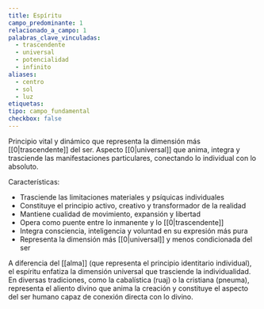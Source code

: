 ```yaml
---
title: Espíritu
campo_predominante: 1
relacionado_a_campo: 1
palabras_clave_vinculadas:
  - trascendente
  - universal
  - potencialidad
  - infinito
aliases:
  - centro
  - sol
  - luz
etiquetas: 
tipo: campo_fundamental
checkbox: false
---
```

Principio vital y dinámico que representa la dimensión más [[0|trascendente]] del ser. Aspecto [[0|universal]] que anima, integra y trasciende las manifestaciones particulares, conectando lo individual con lo absoluto.

Características:
- Trasciende las limitaciones materiales y psíquicas individuales
- Constituye el principio activo, creativo y transformador de la realidad
- Mantiene cualidad de movimiento, expansión y libertad
- Opera como puente entre lo inmanente y lo [[0|trascendente]]
- Integra consciencia, inteligencia y voluntad en su expresión más pura
- Representa la dimensión más [[0|universal]] y menos condicionada del ser

A diferencia del [[alma]] (que representa el principio identitario individual), el espíritu enfatiza la dimensión universal que trasciende la individualidad. En diversas tradiciones, como la cabalística (ruaj) o la cristiana (pneuma), representa el aliento divino que anima la creación y constituye el aspecto del ser humano capaz de conexión directa con lo divino.
